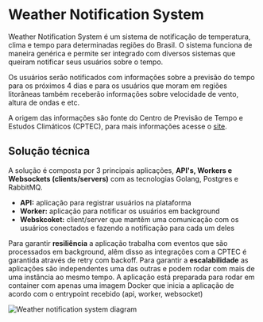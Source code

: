 # Weather Notification System
Weather Notification System é um sistema de notificação de temperatura, clima e tempo para determinadas regiões do Brasil. O sistema funciona de maneira genérica e permite ser 
integrado com diversos sistemas que queiram notificar seus usuários sobre o tempo.

Os usuários serão notificados com informações sobre a previsão do tempo para os próximos 4 dias e para os usuários que moram em regiões litorâneas também receberão informações sobre velocidade de vento, altura de ondas e etc.

A origem das informações são fonte do Centro de Previsão de Tempo e Estudos
Climáticos (CPTEC), para mais informações acesse o [site](https://www.cptec.inpe.br/sp/sao-paulo).

## Solução técnica
A solução é composta por 3 principais aplicações, **API's, Workers e Websockets (clients/servers)** com as tecnologias Golang, Postgres e RabbitMQ.

- **API:** aplicação para registrar usuários na plataforma
- **Worker:** aplicação para notificar os usuários em background
- **Webskcoket:** client/server que mantêm uma comunicação com os usuários conectados e fazendo a notificação para  cada um deles

Para garantir **resiliência** a aplicação trabalha com eventos que são processados em background, alêm disso as integrações com a CPTEC é garantida através de retry com backoff.
Para garantir a **escalabilidade** as aplicações são independentes uma das outras e podem rodar com mais de uma instância ao mesmo tempo.
A aplicação está preparada para rodar em container com apenas uma imagem Docker que inicia a aplicação de acordo com o entrypoint recebido (api, worker, websocket)

![Weather notification system diagram](https://drive.google.com/file/d/1QEjrymT9_sBGdNLX7m5ZqUEEn3Kz3rNm/view)